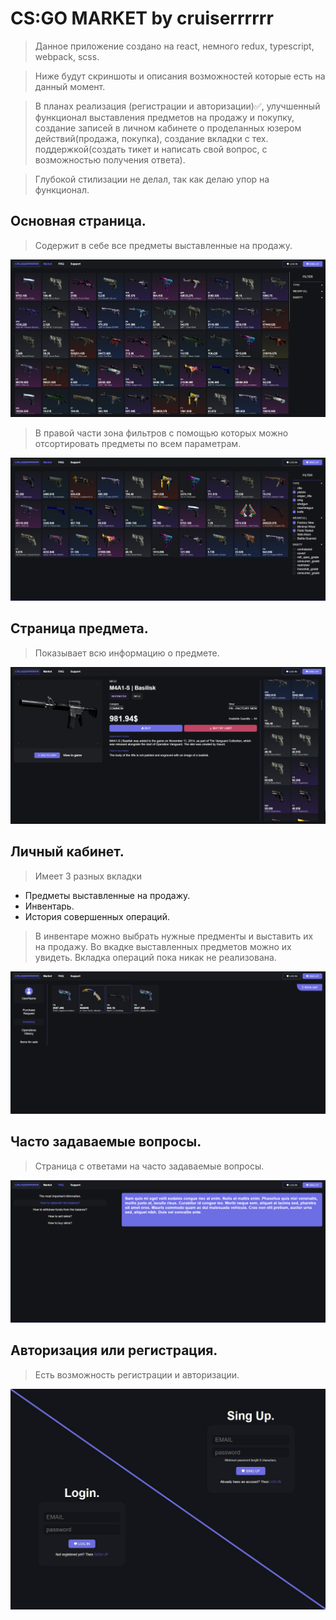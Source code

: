 # CS:GO MARKET by cruiserrrrrr

>Данное приложение создано на react, немного redux, typescript, webpack, scss. 

>Ниже будут скриншоты и описания возможностей которые есть на данный момент.

>В планах реализация (регистрации и авторизации)✅, улучшенный функционал выставления предметов на продажу и покупку,
>создание записей в личном кабинете о проделанных юзером действий(продажа, покупка), создание вкладки с тех. поддержкой(создать тикет и написать свой вопрос, с возможностью получения ответа).

>Глубокой стилизации не делал, так как делаю упор на функционал.

## Основная страница.

>Содержит в себе все предметы выставленные на продажу.

![Иллюстрация к основной странице](https://github.com/cruiserrrrrr/img/blob/cruiserrrrrr/csapp/main.png?raw=true)

>В правой части зона фильтров с помощью которых можно отсортировать предметы по всем параметрам.

![Иллюстрация к основной странице](https://github.com/cruiserrrrrr/img/blob/cruiserrrrrr/csapp/mainf.png?raw=true)

## Страница предмета.

>Показывает всю информацию о предмете.

![Иллюстрация к странице предмета](https://github.com/cruiserrrrrr/img/blob/cruiserrrrrr/csapp/itempage.png?raw=true)

## Личный кабинет.

>Имеет 3 разных вкладки
  + Предметы выставленные на продажу.
  + Инвентарь.
  + История совершенных операций.
> В инвентаре можно выбрать нужные предменты и выставить их на продажу.
> Во вкадке выставленных предметов можно их увидеть.
> Вкладка операций пока никак не реализована.

![Иллюстрация к личному кабинету](https://github.com/cruiserrrrrr/img/blob/cruiserrrrrr/csapp/usercab.png?raw=true)

## Часто задаваемые вопросы.
>Страница с ответами на часто задаваемые вопросы. 

![Иллюстрация к FAQ](https://github.com/cruiserrrrrr/img/blob/cruiserrrrrr/csapp/faq.png?raw=true)

## Авторизация или регистрация.

>Есть возможность регистрации и авторизации.

![Иллюстрация к login/signup](https://github.com/cruiserrrrrr/img/blob/cruiserrrrrr/csapp/image.psd.jpg?raw=true)












